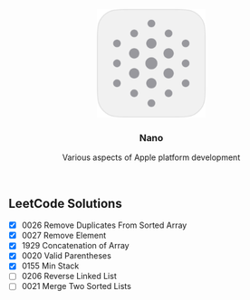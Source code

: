 <p align="center">
  <img src="../Assets/nanoLight.png" width="192" />
  <br />
  <h3 align="center">Nano</h3>
  <p align="center">Various aspects of Apple platform development</p>
</p>

<br />

## LeetCode Solutions

- [x] 0026 Remove Duplicates From Sorted Array
- [x] 0027 Remove Element
- [x] 1929 Concatenation of Array
- [x] 0020 Valid Parentheses
- [x] 0155 Min Stack
- [ ] 0206 Reverse Linked List
- [ ] 0021 Merge Two Sorted Lists
